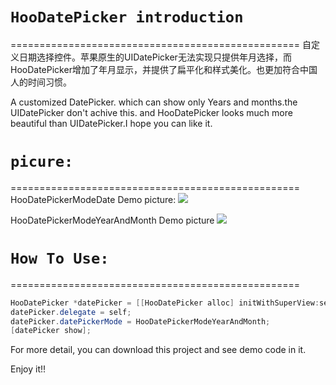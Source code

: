 # `HooDatePicker introduction`
==================================================
自定义日期选择控件。苹果原生的UIDatePicker无法实现只提供年月选择，而HooDatePicker增加了年月显示，并提供了扁平化和样式美化。也更加符合中国人的时间习惯。

A customized DatePicker. which can show only Years and months.the UIDatePicker don't achive this. and HooDatePicker looks much more beautiful than UIDatePicker.I hope you can like it.

# `picure:`
==================================================
HooDatePickerModeDate Demo picture:
![](https://github.com/jakciehoo/HooDatePicker/blob/master/HooDatePickerDeomo/Simulator%20Screen%20Shot%20Mar%206%2C%202016%2C%203.04.09%20AM.png)

HooDatePickerModeYearAndMonth Demo picture
![](https://github.com/jakciehoo/HooDatePicker/blob/master/HooDatePickerDeomo/Simulator%20Screen%20Shot%20Mar%206%2C%202016%2C%203.04.30%20AM.png)

# `How To Use:`
==================================================
```java  
HooDatePicker *datePicker = [[HooDatePicker alloc] initWithSuperView:self.view];
datePicker.delegate = self;
datePicker.datePickerMode = HooDatePickerModeYearAndMonth;
[datePicker show];
```   
  
For more detail, you can download this project and see demo code in it.

Enjoy it!!
